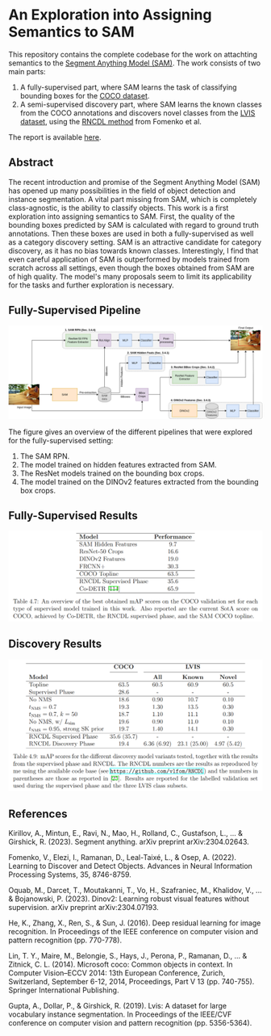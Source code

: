 # An Exploration into Assigning Semantics to SAM

This repository contains the complete codebase for the work on attachting semantics to the [Segment Anything Model (SAM)](https://github.com/facebookresearch/segment-anything). The work consists of two main parts:
1. A fully-supervised part, where SAM learns the task of classifying bounding boxes for the [COCO dataset](https://cocodataset.org/#home).
2. A semi-supervised discovery part, where SAM learns the known classes from the COCO annotations and discovers novel classes from the [LVIS dataset](https://www.lvisdataset.org/), using the [RNCDL method](https://github.com/vlfom/RNCDL) from Fomenko et al.

The report is available [here](https://scripties.uba.uva.nl/search?id=record_53673).

## Abstract
The recent introduction and promise of the Segment Anything Model (SAM) has opened up many possibilities in the field of object detection and instance segmentation. A vital part missing from SAM, which is completely class-agnostic, is the ability to classify objects. This work is a first exploration into assigning semantics to SAM. First, the quality of the bounding boxes predicted by SAM is calculated with regard to ground truth annotations. Then these boxes are used in both a fully-supervised as well as a category discovery setting. SAM is an attractive candidate for category discovery, as it has no bias towards known classes. Interestingly, I find that even careful application of SAM is outperformed by models trained from scratch across all settings, even though the boxes obtained from SAM are of high quality. The model's many proposals seem to limit its applicability for the tasks and further exploration is necessary.

## Fully-Supervised Pipeline
![An overview of all supervised pipelines](figs/supervised_pipelines.png)

The figure gives an overview of the different pipelines that were explored for the fully-supervised setting:
1. The SAM RPN.
2. The model trained on hidden features extracted from SAM.
3. The ResNet models trained on the bounding box crops.
4. The model trained on the DINOv2 features extracted from the bounding box crops.

## Fully-Supervised Results
![Results for the fully-supervised models](figs/supervised_results.png)

## Discovery Results
![Results for the discovery models](figs/discovery_results.png)

## References
Kirillov, A., Mintun, E., Ravi, N., Mao, H., Rolland, C., Gustafson, L., ... & Girshick, R. (2023). Segment anything. arXiv preprint arXiv:2304.02643.

Fomenko, V., Elezi, I., Ramanan, D., Leal-Taixé, L., & Osep, A. (2022). Learning to Discover and Detect Objects. Advances in Neural Information Processing Systems, 35, 8746-8759.

Oquab, M., Darcet, T., Moutakanni, T., Vo, H., Szafraniec, M., Khalidov, V., ... & Bojanowski, P. (2023). Dinov2: Learning robust visual features without supervision. arXiv preprint arXiv:2304.07193.

He, K., Zhang, X., Ren, S., & Sun, J. (2016). Deep residual learning for image recognition. In Proceedings of the IEEE conference on computer vision and pattern recognition (pp. 770-778).

Lin, T. Y., Maire, M., Belongie, S., Hays, J., Perona, P., Ramanan, D., ... & Zitnick, C. L. (2014). Microsoft coco: Common objects in context. In Computer Vision–ECCV 2014: 13th European Conference, Zurich, Switzerland, September 6-12, 2014, Proceedings, Part V 13 (pp. 740-755). Springer International Publishing.

Gupta, A., Dollar, P., & Girshick, R. (2019). Lvis: A dataset for large vocabulary instance segmentation. In Proceedings of the IEEE/CVF conference on computer vision and pattern recognition (pp. 5356-5364).
